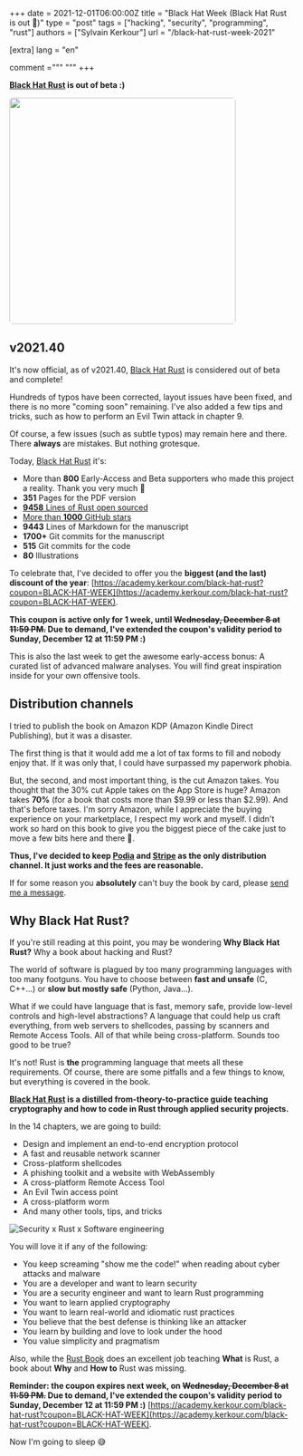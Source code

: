 +++
date = 2021-12-01T06:00:00Z
title = "Black Hat Week (Black Hat Rust is out 🍾)"
type = "post"
tags = ["hacking", "security", "programming", "rust"]
authors = ["Sylvain Kerkour"]
url = "/black-hat-rust-week-2021"

[extra]
lang = "en"

comment ="""
"""
+++


**[Black Hat Rust](https://kerkour.com/black-hat-rust) is out of beta :)**

<a href="https://kerkour.com/black-hat-rust">
  <img src="/imgs/black_hat_rust_cover.svg" height="400" style="height: 400px; border-radius: 6px;"/>
</a>

## v2021.40

It's now official, as of v2021.40, [Black Hat Rust](https://kerkour.com/black-hat-rust) is considered out of beta and complete!

Hundreds of typos have been corrected, layout issues have been fixed, and there is no more "coming soon" remaining. I've also added a few tips and tricks, such as how to perform an Evil Twin attack in chapter 9.

Of course, a few issues (such as subtle typos) may remain here and there. There **always** are mistakes. But nothing grotesque.

Today, [Black Hat Rust](https://kerkour.com/black-hat-rust) it's:
- More than **800** Early-Access and Beta supporters who made this project a reality. Thank you very much 🙏
- **351** Pages for the PDF version
- [**9458** Lines of Rust open sourced](https://github.com/skerkour/black-hat-rust)
- [More than **1000** GitHub stars](https://github.com/skerkour/black-hat-rust)
- **9443** Lines of Markdown for the manuscript
- **1700+** Git commits for the manuscript
- **515** Git commits for the code
- **80** Illustrations

To celebrate that, I've decided to offer you the **biggest (and the last) discount of the year**: [https://academy.kerkour.com/black-hat-rust?coupon=BLACK-HAT-WEEK](https://academy.kerkour.com/black-hat-rust?coupon=BLACK-HAT-WEEK).

**This coupon is active only for 1 week, until ~~Wednesday, December 8 at 11:59 PM.~~ Due to demand, I've extended the coupon's validity period to Sunday, December 12 at 11:59 PM :)**

This is also the last week to get the awesome early-access bonus: A curated list of advanced malware analyses. You will find great inspiration inside for your own offensive tools.


## Distribution channels

I tried to publish the book on Amazon KDP (Amazon Kindle Direct Publishing), but it was a disaster.

The first thing is that it would add me a lot of tax forms to fill and nobody enjoy that. If it was only that, I could have surpassed my paperwork phobia.

But, the second, and most important thing, is the cut Amazon takes. You thought that the 30% cut Apple takes on the App Store is huge? Amazon takes **70%** (for a book that costs more than $9.99 or less than $2.99). And that's before taxes. I'm sorry Amazon, while I appreciate the buying experience on your marketplace, I respect my work and myself. I didn't work so hard on this book to give you the biggest piece of the cake just to move a few bits here and there 🖕.

**Thus, I've decided to keep [Podia](https://www.podia.com) and [Stripe](https://stripe.com) as the only distribution channel. It just works and the fees are reasonable.**

If for some reason you **absolutely** can't buy the book by card, please [send me a message](https://kerkour.com).


## Why Black Hat Rust?

If you're still reading at this point, you may be wondering **Why Black Hat Rust?** Why a book about hacking and Rust?

The world of software is plagued by too many programming languages with too many footguns. You have to choose between **fast and unsafe** (C, C++...) or **slow but mostly safe** (Python, Java...).

What if we could have language that is fast, memory safe, provide low-level controls and high-level abstractions? A language that could help us craft everything, from web servers to shellcodes, passing by scanners and Remote Access Tools. All of that while being cross-platform. Sounds too good to be true?

It's not! Rust is **the** programming language that meets all these requirements. Of course, there are some pitfalls and a few things to know, but everything is covered in the book.


**[Black Hat Rust](https://kerkour.com/black-hat-rust) is a distilled from-theory-to-practice guide teaching cryptography and how to code in Rust through applied security projects.**


In the 14 chapters, we are going to build:
- Design and implement an end-to-end encryption protocol
- A fast and reusable network scanner
- Cross-platform shellcodes
- A phishing toolkit and a website with WebAssembly
- A cross-platform Remote Access Tool
- An Evil Twin access point
- A cross-platform worm
- And many other tools, tips, and tricks


![Security x Rust x Software engineering](https://kerkour.com/2021/black-hat-rust-october-update/security_rust_software_engineering.png)

You will love it if any of the following:
- You keep screaming "show me the code!" when reading about cyber attacks and malware
- You are a developer and want to learn security
- You are a security engineer and want to learn Rust programming
- You want to learn applied cryptography
- You want to learn real-world and idiomatic rust practices
- You believe that the best defense is thinking like an attacker
- You learn by building and love to look under the hood
- You value simplicity and pragmatism


Also, while the [Rust Book](https://doc.rust-lang.org/book/) does an excellent job teaching **What** is Rust, a book about **Why** and **How to** Rust was missing.


**Reminder: the coupon expires next week, on ~~Wednesday, December 8 at 11:59 PM.~~ Due to demand, I've extended the coupon's validity period to Sunday, December 12 at 11:59 PM :)** [https://academy.kerkour.com/black-hat-rust?coupon=BLACK-HAT-WEEK](https://academy.kerkour.com/black-hat-rust?coupon=BLACK-HAT-WEEK).

Now I'm going to sleep 😅
